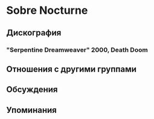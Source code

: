 # Sobre Nocturne



## Дискография

### "Serpentine Dreamweaver" 2000, Death Doom




## Отношения с другими группами


## Обсуждения


## Упоминания


